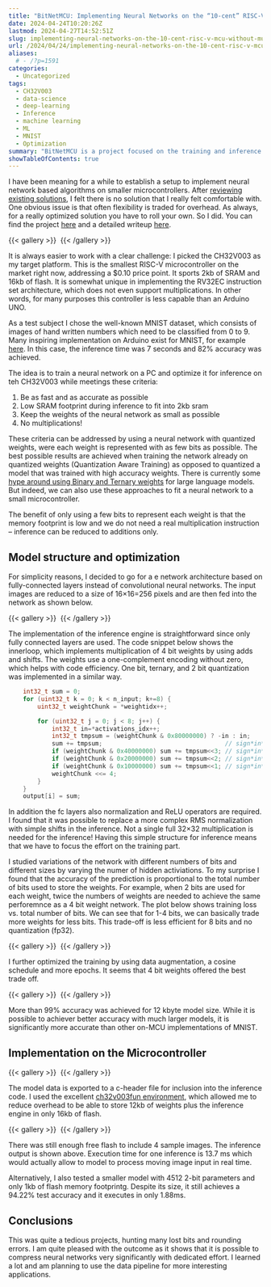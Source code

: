 ```yaml
---
title: "BitNetMCU: Implementing Neural Networks on the “10-cent” RISC-V MCU without Multiplier"
date: 2024-04-24T10:20:26Z
lastmod: 2024-04-27T14:52:51Z
slug: implementing-neural-networks-on-the-10-cent-risc-v-mcu-without-multiplier
url: /2024/04/24/implementing-neural-networks-on-the-10-cent-risc-v-mcu-without-multiplier/
aliases:
  # - /?p=1591
categories:
  - Uncategorized
tags:
  - CH32V003
  - data-science
  - deep-learning
  - Inference
  - machine learning
  - ML
  - MNIST
  - Optimization
summary: "BitNetMCU is a project focused on the training and inference of low-bit quantized neural networks, designed to run efficiently on low-end microcontrollers like the CH32V003. Quantization aware training (QAT) and fine-tuning of model structure allowed surpassing 99% Test accuracy on a 16x16 MNIST dataset in only 2kb of RAM and 16kb of Flash."
showTableOfContents: true
---
```

I have been meaning for a while to establish a setup to implement neural network based algorithms on smaller microcontrollers. After [reviewing existing solutions](https://hackaday.io/project/193478-generative-ai-on-a-microcontroller/log/225316-tiny-inference-engines-for-mcu-deployment), I felt there is no solution that I really felt comfortable with. One obvious issue is that often flexibility is traded for overhead. As always, for a really optimized solution you have to roll your own. So I did. You can find the project [here](https://github.com/cpldcpu/BitNetMCU) and a detailed writeup [here](https://github.com/cpldcpu/BitNetMCU/blob/main/docs/documentation.md).

{{< gallery >}}
  <img src="header.png" alt="" />
{{< /gallery >}}

It is always easier to work with a clear challenge: I picked the CH32V003 as my target platform. This is the smallest RISC-V microcontroller on the market right now, addressing a \$0.10 price point. It sports 2kb of SRAM and 16kb of flash. It is somewhat unique in implementing the RV32EC instruction set architecture, which does not even support multiplications. In other words, for many purposes this controller is less capable than an Arduino UNO.

As a test subject I chose the well-known MNIST dataset, which consists of images of hand written numbers which need to be classified from 0 to 9. Many inspiring implementation on Arduino exist for MNIST, for example [here](https://blog.arduino.cc/2021/05/19/recognizing-handwritten-mnist-digits-on-an-arduino-uno-using-lognnet/). In this case, the inference time was 7 seconds and 82% accuracy was achieved.

The idea is to train a neural network on a PC and optimize it for inference on teh CH32V003 while meetings these criteria:

1.  Be as fast and as accurate as possible
2.  Low SRAM footprint during inference to fit into 2kb sram
3.  Keep the weights of the neural network as small as possible
4.  No multiplications!

These criteria can be addressed by using a neural network with quantized weights, were each weight is represented with as few bits as possible. The best possible results are achieved when training the network already on quantized weights (Quantization Aware Training) as opposed to quantized a model that was trained with high accuracy weights. There is currently some [hype around using Binary and Ternary weights](https://arxiv.org/abs/2402.17764) for large language models. But indeed, we can also use these approaches to fit a neural network to a small microcontroller.

The benefit of only using a few bits to represent each weight is that the memory footprint is low and we do not need a real multiplication instruction – inference can be reduced to additions only.

## Model structure and optimization

For simplicity reasons, I decided to go for a e network architecture based on fully-connected layers instead of convolutional neural networks. The input images are reduced to a size of 16×16=256 pixels and are then fed into the network as shown below.

{{< gallery >}}
  <img src="model_mcu.drawio.png" alt="" />
{{< /gallery >}}

The implementation of the inference engine is straightforward since only fully connected layers are used. The code snippet below shows the innerloop, which implements multiplication of 4 bit weights by using adds and shifts. The weights use a one-complement encoding without zero, which helps with code efficiency. One bit, ternary, and 2 bit quantization was implemented in a similar way.

```c
    int32_t sum = 0;
    for (uint32_t k = 0; k < n_input; k+=8) {
        uint32_t weightChunk = *weightidx++;

        for (uint32_t j = 0; j < 8; j++) {
            int32_t in=*activations_idx++;
            int32_t tmpsum = (weightChunk & 0x80000000) ? -in : in; 
            sum += tmpsum;                                  // sign*in*1
            if (weightChunk & 0x40000000) sum += tmpsum<<3; // sign*in*8
            if (weightChunk & 0x20000000) sum += tmpsum<<2; // sign*in*4
            if (weightChunk & 0x10000000) sum += tmpsum<<1; // sign*in*2
            weightChunk <<= 4;
        }
    }
    output[i] = sum;
```

In addition the fc layers also normalization and ReLU operators are required. I found that it was possible to replace a more complex RMS normalization with simple shifts in the inference. Not a single full 32×32 multiplication is needed for the inference! Having this simple structure for inference means that we have to focus the effort on the training part.

I studied variations of the network with different numbers of bits and different sizes by varying the numer of hidden activiations. To my surprise I found that the accuracy of the prediction is proportional to the total number of bits used to store the weights. For example, when 2 bits are used for each weight, twice the numbers of weights are needed to achieve the same perforemnce as a 4 bit weight network. The plot below shows training loss vs. total number of bits. We can see that for 1-4 bits, we can basically trade more weights for less bits. This trade-off is less efficient for 8 bits and no quantization (fp32).

{{< gallery >}}
  <img src="train_loss_vs_totalbits.png" alt="" />
{{< /gallery >}}

I further optimized the training by using data augmentation, a cosine schedule and more epochs. It seems that 4 bit weights offered the best trade off.

{{< gallery >}}
  <img src="explorationaugmented.png" alt="" />
{{< /gallery >}}

More than 99% accuracy was achieved for 12 kbyte model size. While it is possible to achiever better accuracy with much larger models, it is significantly more accurate than other on-MCU implementations of MNIST.

## Implementation on the Microcontroller

{{< gallery >}}
  <img src="themcu.jpg" alt="" />
{{< /gallery >}}

The model data is exported to a c-header file for inclusion into the inference code. I used the excellent [ch32v003fun environment](https://github.com/cnlohr/ch32v003fun), which allowed me to reduce overhead to be able to store 12kb of weights plus the inference engine in only 16kb of flash.

{{< gallery >}}
  <img src="console.png" alt="" />
{{< /gallery >}}

There was still enough free flash to include 4 sample images. The inference output is shown above. Execution time for one inference is 13.7 ms which would actually allow to model to process moving image input in real time.

Alternatively, I also tested a smaller model with 4512 2-bit parameters and only 1kb of flash memory footprintg. Despite its size, it still achieves a 94.22% test accuracy and it executes in only 1.88ms.

## Conclusions

This was quite a tedious projects, hunting many lost bits and rounding errors. I am quite pleased with the outcome as it shows that it is possible to compress neural networks very significantly with dedicated effort. I learned a lot and am planning to use the data pipeline for more interesting applications.
